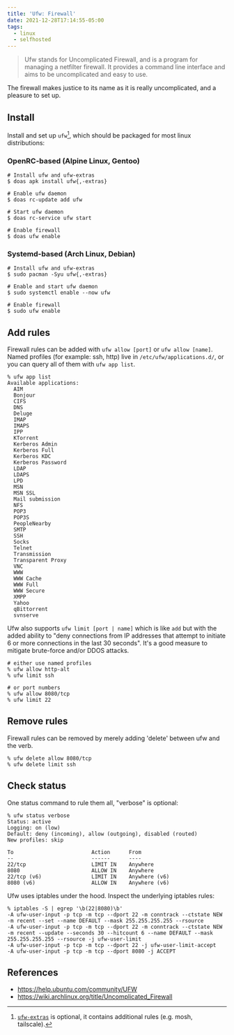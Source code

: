 ```yaml
---
title: 'Ufw: Firewall'
date: 2021-12-28T17:14:55-05:00
tags:
  - linux
  - selfhosted
---
```


> Ufw stands for Uncomplicated Firewall, and is a program for managing a netfilter firewall. It provides a command line interface and aims to be uncomplicated and easy to use.

<!--more-->

The firewall makes justice to its name as it is really uncomplicated, and a pleasure to set up.

## Install

Install and set up `ufw`[^1], which should be packaged for most linux
distributions:

### OpenRC-based (Alpine Linux, Gentoo)

```shell
# Install ufw and ufw-extras
$ doas apk install ufw{,-extras}

# Enable ufw daemon
$ doas rc-update add ufw

# Start ufw daemon
$ doas rc-service ufw start

# Enable firewall
$ doas ufw enable
```

### Systemd-based (Arch Linux, Debian)

```shell
# Install ufw and ufw-extras
$ sudo pacman -Syu ufw{,-extras}

# Enable and start ufw daemon
$ sudo systemctl enable --now ufw

# Enable firewall
$ sudo ufw enable
```

## Add rules

Firewall rules can be added with `ufw allow [port]` or `ufw allow [name]`.
Named profiles (for example: ssh, http) live in `/etc/ufw/applications.d/`, or you can query all of them with `ufw app list`.

```shell
% ufw app list
Available applications:
  AIM
  Bonjour
  CIFS
  DNS
  Deluge
  IMAP
  IMAPS
  IPP
  KTorrent
  Kerberos Admin
  Kerberos Full
  Kerberos KDC
  Kerberos Password
  LDAP
  LDAPS
  LPD
  MSN
  MSN SSL
  Mail submission
  NFS
  POP3
  POP3S
  PeopleNearby
  SMTP
  SSH
  Socks
  Telnet
  Transmission
  Transparent Proxy
  VNC
  WWW
  WWW Cache
  WWW Full
  WWW Secure
  XMPP
  Yahoo
  qBittorrent
  svnserve
```

Ufw also supports `ufw limit [port | name]` which is like `add` but with the
added ability to "deny connections from IP addresses that attempt to initiate
6 or more connections in the last 30 seconds". It's a good measure to mitigate brute-force and/or DDOS attacks.

```shell
# either use named profiles
% ufw allow http-alt
% ufw limit ssh

# or port numbers
% ufw allow 8080/tcp
% ufw limit 22
```

## Remove rules

Firewall rules can be removed by merely adding 'delete' between ufw and the verb.

```shell
% ufw delete allow 8080/tcp
% ufw delete limit ssh
```

## Check status

One status command to rule them all, "verbose" is optional:

```shell
% ufw status verbose
Status: active
Logging: on (low)
Default: deny (incoming), allow (outgoing), disabled (routed)
New profiles: skip

To                         Action      From
--                         ------      ----
22/tcp                     LIMIT IN    Anywhere
8080                       ALLOW IN    Anywhere
22/tcp (v6)                LIMIT IN    Anywhere (v6)
8080 (v6)                  ALLOW IN    Anywhere (v6)
```

Ufw uses iptables under the hood. Inspect the underlying iptables rules:

```shell
% iptables -S | egrep '\b(22|8080)\b'
-A ufw-user-input -p tcp -m tcp --dport 22 -m conntrack --ctstate NEW -m recent --set --name DEFAULT --mask 255.255.255.255 --rsource
-A ufw-user-input -p tcp -m tcp --dport 22 -m conntrack --ctstate NEW -m recent --update --seconds 30 --hitcount 6 --name DEFAULT --mask 255.255.255.255 --rsource -j ufw-user-limit
-A ufw-user-input -p tcp -m tcp --dport 22 -j ufw-user-limit-accept
-A ufw-user-input -p tcp -m tcp --dport 8080 -j ACCEPT
```

## References

- https://help.ubuntu.com/community/UFW
- https://wiki.archlinux.org/title/Uncomplicated_Firewall


[^1]: [`ufw-extras`](https://github.com/xyproto/ufw-extras) is optional, it contains additional rules (e.g. mosh, tailscale).